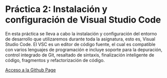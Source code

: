 # Práctica 2: Instalación y configuración de Visual Studio Code
En esta práctica se lleva a cabo la instalación y configuración del entorno de desarrollo que utilizaremos durante toda la asignatura, esto es, Visual Studio Code. El VSC es un editor de código fuente, el cual es compatible con varios lenguajes de programación e incluye soporte para la depuración, control integrado de Git, resaltado de sintaxis, finalización inteligente de código, fragmentos y refactorización de código.

[Acceso a la Github Page](https://ull-esit-inf-dsi-2021.github.io/ull-esit-inf-dsi-20-21-prct02-vscode-Zarlie/)
